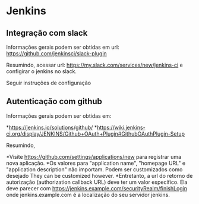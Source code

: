 # Jenkins

## Integração com slack

Informações gerais podem ser obtidas em url: https://github.com/jenkinsci/slack-plugin

Resumindo,
acessar url: https://my.slack.com/services/new/jenkins-ci
e configirar o jenkins no slack.

Seguir instruções de configuração


## Autenticação com github

Informações gerais podem ser obtidas em:
 
  *https://jenkins.io/solutions/github/
  *https://wiki.jenkins-ci.org/display/JENKINS/Github+OAuth+Plugin#GithubOAuthPlugin-Setup
 
 Resumindo,
 
*Visite https://github.com/settings/applications/new para registrar uma nova aplicação.
*Os valores para "application name", "homepage URL" e "application description" não importam. Podem ser customizados como desejado They can be customized however.
*Entretanto, a url do retorno de autorização (authorization callback URL) deve ter um valor específico. Ela deve parecer com https://jenkins.example.com/securityRealm/finishLogin onde jenkins.example.com é a localização do seu servidor jenkins.
